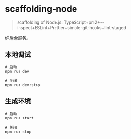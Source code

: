 # scaffolding-node

>scaffolding of Node.js: TypeScript+pm2+--inspect+ESLint+Prettier+simple-git-hooks+lint-staged

纯后台服务。

## 本地调试

```shell
# 启动
npm run dev

# 关闭
npm run dev:stop
```

## 生成环境

```shell
# 启动
npm run start

# 关闭
npm run stop
```
